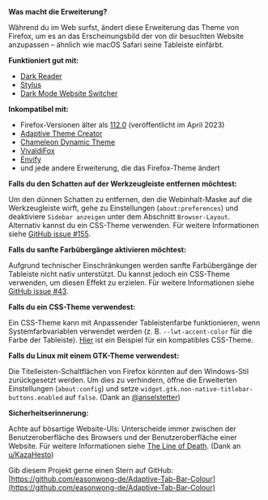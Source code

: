 **Was macht die Erweiterung?**

Während du im Web surfst, ändert diese Erweiterung das Theme von Firefox, um es an das Erscheinungsbild der von dir besuchten Website anzupassen – ähnlich wie macOS Safari seine Tableiste einfärbt.

**Funktioniert gut mit:**

- [Dark Reader](https://addons.mozilla.org/firefox/addon/darkreader/)
- [Stylus](https://addons.mozilla.org/firefox/addon/styl-us/)
- [Dark Mode Website Switcher](https://addons.mozilla.org/firefox/addon/dark-mode-website-switcher/)

**Inkompatibel mit:**

- Firefox-Versionen älter als [112.0](https://www.mozilla.org/firefox/112.0/releasenotes/) (veröffentlicht im April 2023)
- [Adaptive Theme Creator](https://addons.mozilla.org/firefox/addon/adaptive-theme-creator/)
- [Chameleon Dynamic Theme](https://addons.mozilla.org/firefox/addon/chameleon-dynamic-theme-fixed/)
- [VivaldiFox](https://addons.mozilla.org/firefox/addon/vivaldifox/)
- [Envify](https://addons.mozilla.org/firefox/addon/envify/)
- und jede andere Erweiterung, die das Firefox-Theme ändert

**Falls du den Schatten auf der Werkzeugleiste entfernen möchtest:**

Um den dünnen Schatten zu entfernen, den die Webinhalt-Maske auf die Werkzeugleiste wirft, gehe zu Einstellungen (`about:preferences`) und deaktiviere `Sidebar anzeigen` unter dem Abschnitt `Browser-Layout`. Alternativ kannst du ein CSS-Theme verwenden. Für weitere Informationen siehe [GitHub issue #155](https://github.com/easonwong-de/Adaptive-Tab-Bar-Colour/issues/155).

**Falls du sanfte Farbübergänge aktivieren möchtest:**

Aufgrund technischer Einschränkungen werden sanfte Farbübergänge der Tableiste nicht nativ unterstützt. Du kannst jedoch ein CSS-Theme verwenden, um diesen Effekt zu erzielen. Für weitere Informationen siehe [GitHub issue #43](https://github.com/easonwong-de/Adaptive-Tab-Bar-Colour/issues/43).

**Falls du ein CSS-Theme verwendest:**

Ein CSS-Theme kann mit Anpassender Tableistenfarbe funktionieren, wenn Systemfarbvariablen verwendet werden (z. B. `--lwt-accent-color` für die Farbe der Tableiste). [Hier](https://github.com/easonwong-de/Firefox-Adaptive-Sur-Theme) ist ein Beispiel für ein kompatibles CSS-Theme.

**Falls du Linux mit einem GTK-Theme verwendest:**

Die Titelleisten-Schaltflächen von Firefox könnten auf den Windows-Stil zurückgesetzt werden. Um dies zu verhindern, öffne die Erweiterten Einstellungen (`about:config`) und setze `widget.gtk.non-native-titlebar-buttons.enabled` auf `false`. (Dank an [@anselstetter](https://github.com/anselstetter/))

**Sicherheitserinnerung:**

Achte auf bösartige Website-UIs: Unterscheide immer zwischen der Benutzeroberfläche des Browsers und der Benutzeroberfläche einer Website. Für weitere Informationen siehe [The Line of Death](https://textslashplain.com/2017/01/14/the-line-of-death/). (Dank an [u/KazaHesto](https://www.reddit.com/user/KazaHesto/))

Gib diesem Projekt gerne einen Stern auf GitHub: [https://github.com/easonwong-de/Adaptive-Tab-Bar-Colour](https://github.com/easonwong-de/Adaptive-Tab-Bar-Colour)
